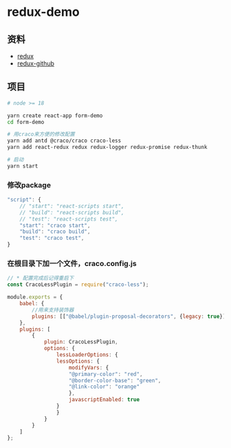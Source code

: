 # redux-demo

## 资料
- [redux](https://cn.redux.js.org/)
- [redux-github](https://github.com/reduxjs/redux)

## 项目
```bash
# node >= 18

yarn create react-app form-demo
cd form-demo

# 用craco来方便的修改配置
yarn add antd @craco/craco craco-less
yarn add react-redux redux redux-logger redux-promise redux-thunk

# 启动
yarn start
```

### 修改package
```js
"script": {
    // "start": "react-scripts start",
    // "build": "react-scripts build",
    // "test": "react-scripts test",
    "start": "craco start",
    "build": "craco build",
    "test": "craco test",
}
```

### 在根目录下加一个文件，craco.config.js
```js
// * 配置完成后记得重启下
const CracoLessPlugin = require("craco-less");

module.exports = {
    babel: {
        //用来支持装饰器
        plugins: [["@babel/plugin-proposal-decorators", {legacy: true}]]
    },
    plugins: [
        {
            plugin: CracoLessPlugin,
            options: {
                lessLoaderOptions: {
                lessOptions: {
                    modifyVars: {
                    "@primary-color": "red",
                    "@border-color-base": "green",
                    "@link-color": "orange"
                    },
                    javascriptEnabled: true
                }
                }
            }
        }
    ]
};
```